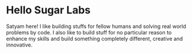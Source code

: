 # Hello Sugar Labs

Satyam here! I like building stuffs for fellow humans and solving real world problems by code. I also like to build stuff for no particular reason to enhance my skills and build something completely different, creative and innovative.
